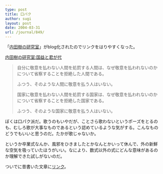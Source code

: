 ```yaml
---
type: post
title: 口パク
author: sugi
layout: post
date: 2004-03-31
url: /journal/849/
---
```

「<a href="http://blog.tatsuru.com/" onclick="_gaq.push(['_trackEvent', 'outbound-article', 'http://blog.tatsuru.com/', '内田樹の研究室']);" >内田樹の研究室</a>」がblog化されたのでリンクをはりやすくなった。

<a href="http://blog.tatsuru.com/archives/000032.php" onclick="_gaq.push(['_trackEvent', 'outbound-article', 'http://blog.tatsuru.com/archives/000032.php', '内田樹の研究室:国益と君が代']);" >内田樹の研究室:国益と君が代</a>

> 自分に敬意を払わない人間を処罰する人間は、なぜ敬意を払われないのかについて省察することを拒絶した人間である。
> 
> ふつう、そのような人間に敬意を払う人はいない。
> 
> 国家に敬意を払わない人間を処罰する国家は、なぜ敬意を払われないのかについて省察することを拒絶した国家である。
> 
> ふつう、そのような国家に敬意を払う人はいない。

ぼくは口パク派だ。歌うのもいやだが、ことさら歌わないというポーズをとるのも、むしろ歌が大事なものであるという認めているような気がする。こんなものどうでもいいと思うのだ。たかが歌じゃないか。

というか卒業式なんか、風邪をひきましたとかなんとかいって休んで、外の新鮮な空気を吸っていたほうがいい。なにより、数式以外の式にどんな意味があるのか理解できた試しがないのだ。

ついでに昔書いた文章に<a href="http://asharpminor.com/index.cgi?page=journal%2F2003%2D5%2D18" onclick="_gaq.push(['_trackEvent', 'outbound-article', 'http://asharpminor.com/index.cgi?page=journal%2F2003%2D5%2D18', 'リンク']);" >リンク</a>。